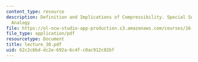```yaml
---
content_type: resource
description: Definition and Implications of Compressibility. Special Solutions. Reynolds
  Analogy
file: https://ol-ocw-studio-app-production.s3.amazonaws.com/courses/16-13-aerodynamics-of-viscous-fluids-fall-2003/62c2c6bddc2e692a6c4fc0ac912c02bf_lecture_30.pdf
file_type: application/pdf
resourcetype: Document
title: lecture_30.pdf
uid: 62c2c6bd-dc2e-692a-6c4f-c0ac912c02bf
---
```

